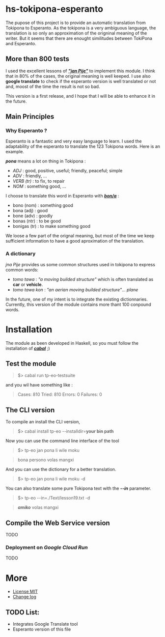 # hs-tokipona-esperanto

The pupose of this project is to provide an automatic translation from Tokipona to Esperanto. As the tokipona is a very ambiguous language, the translation is so only an approximation of the origninal meaning of the writer. But it seems that there are enought similitudes between TokiPona and Esperanto. 

## More than 800 tests

I used the excellent lessons of [***"jan Pije"***](http://tokipona.net/tp/janpije/okamasona.php) to implement this module. I think that in 80% of the cases, the original meaning is well keeped. I use also __google translate__ to check if the esperanto version is well translated or not and, moost of the time the result is not so bad. 

This version is a first release, and I hope that I will be able to enhance it in the future.

## Main Principles

### Why Esperanto ?

Esperanto is a fantastic and very easy language to learn. I used the adaptability of the esperanto to translate the 123 Tokipona words. Here is an example.

***pona*** means a lot on thing in Tokipona :
* _ADJ_ : good, positive, useful; friendly, peaceful; simple
* _ADV_ : friendly, ...
* _VERB (tr)_ : to fix, to repair 
* _NOM_ : something good, ... 

I choose to translate this word in Esperanto with  [___bon/a___](http://reta-vortaro.de/revo/art/bon.html#bon.0a) :
* bono (nom) : something good
* bona (adj) : good
* bone (adv) : goodly
* bonas (ntr) : to be good 
* bonigas (tr) : to make something good

We loose a few part of the orignal meaning, but most of the time we keep sufficient information to have a good aproximation of the translation. 

### A dictionary 

_jna Pije_ provides us some common structures used in tokipona to express common words:

* _tomo tawa_ : _"a moving builded structure"_ which is often translated as **car** or **vehicle**. 
* _tomo tawa kon_ : _"an aerian moving builded structure"_... *plane*

In the future, one of my intent is to integrate the existing dictionnaries. Currently, this version of the module contains more thant 100 conpound words.

# Installation

The module as been developed in Haskell, so you must follow the installation of [***cabal***](https://www.haskell.org/cabal/) ;)

## Test the module

> $> cabal run tp-eo-testsuite

and you wil have something like :

> Cases: 810  Tried: 810  Errors: 0  Failures: 0

## The CLI version

To compile an install the CLI version, 

> $> cabal install tp-eo --installdir=**your bin path**

Now you can use the command line interface of the tool

> $> tp-eo jan pona li wile moku

> bona persono volas mangxi

And you can use the dictionary for a better translation.

> $> tp-eo jan pona li wile moku -d 

You can also translate some pure Tokipona text with the ***--in*** parameter.

> $> tp-eo --in=./Text/lesson19.txt -d

> ***amiko*** volas mangxi


## Compile the Web Service version 

TODO

### Deployment on _Google Cloud Run_

TODO

# More

* [License MIT](LICENSE)
* [Change log](CHANGELOG.md)

## TODO List:

* Integrates Google Translate tool
* Esperanto version of this file
